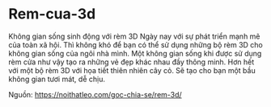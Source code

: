 # Rem-cua-3d
Không gian sống sinh động với rèm 3D
Ngày nay với sự phát triển mạnh mẽ của toàn xã hội. Thì không khó để bạn có thể sử dụng những bộ rèm 3D cho không gian sống của ngôi nhà mình. Một không gian sống khi được sử dụng rèm cửa như vậy tạo ra những vẻ đẹp khác nhau đầy thông minh. Hơn hết với một bộ rèm 3D với họa tiết thiên nhiên cây cỏ. Sẽ tạo cho bạn một bầu không gian tươi mát, dễ chịu.

Nguồn: https://noithatleo.com/goc-chia-se/rem-3d/
